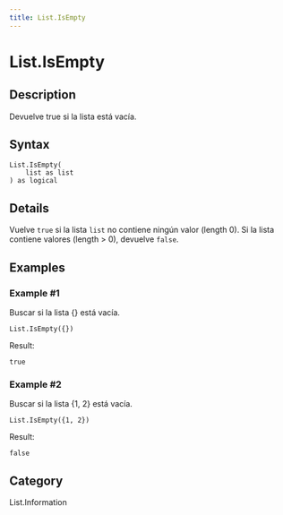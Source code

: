 ```yaml
---
title: List.IsEmpty
---
```


# List.IsEmpty


## Description

Devuelve true si la lista está vacía.


## Syntax

```powerquery
List.IsEmpty(
    list as list
) as logical
```


## Details

Vuelve <code>true</code> si la lista <code>list</code> no contiene ningún valor (length 0). Si la lista contiene valores (length > 0), devuelve <code>false</code>.


## Examples

### Example #1 
Buscar si la lista \{} está vacía.
```powerquery
List.IsEmpty({})
```

Result: 
```powerquery
true
```


### Example #2 
Buscar si la lista \{1, 2} está vacía.
```powerquery
List.IsEmpty({1, 2})
```

Result: 
```powerquery
false
```




## Category
List.Information
